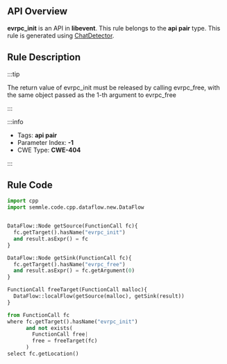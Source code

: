 ---
---


## API Overview
**evrpc_init** is an API in **libevent**. This rule belongs to the **api pair** type. This rule is generated using [ChatDetector](../../tools/ChatDetector).
## Rule Description

:::tip

The return value of evrpc_init must be released by calling evrpc_free, with the same object passed as the 1-th argument to evrpc_free

:::

:::info

- Tags: **api pair**
- Parameter Index: **-1**
- CWE Type: **CWE-404**

:::

## Rule Code
```python
import cpp
import semmle.code.cpp.dataflow.new.DataFlow


DataFlow::Node getSource(FunctionCall fc){
  fc.getTarget().hasName("evrpc_init")
  and result.asExpr() = fc
}

DataFlow::Node getSink(FunctionCall fc){
  fc.getTarget().hasName("evrpc_free")
  and result.asExpr() = fc.getArgument(0)
}

FunctionCall freeTarget(FunctionCall malloc){
  DataFlow::localFlow(getSource(malloc), getSink(result))
}

from FunctionCall fc
where fc.getTarget().hasName("evrpc_init")
      and not exists(
        FunctionCall free| 
        free = freeTarget(fc)
      )
select fc.getLocation()

```